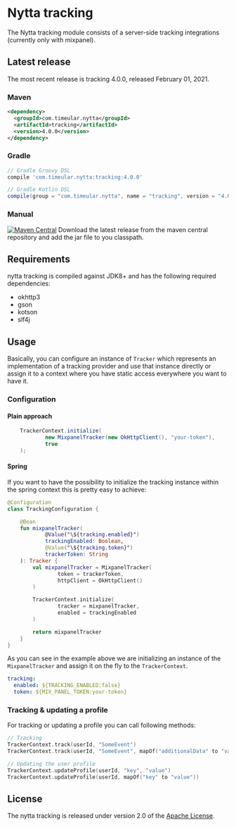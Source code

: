 # Nytta tracking

The Nytta tracking module consists of a server-side tracking integrations (currently only with mixpanel).

## Latest release

The most recent release is tracking 4.0.0, released February 01, 2021.

### Maven

```xml
<dependency>
  <groupId>com.timeular.nytta</groupId>
  <artifactId>tracking</artifactId>
  <version>4.0.0</version>
</dependency>
```

### Gradle

```gradle
// Gradle Groovy DSL
compile 'com.timeular.nytta:tracking:4.0.0'

// Gradle Kotlin DSL
compile(group = "com.timeular.nytta", name = "tracking", version = "4.0.0")
```

### Manual

[![Maven Central](https://maven-badges.herokuapp.com/maven-central/com.timeular.nytta/tracking/badge.svg)](https://maven-badges.herokuapp.com/maven-central/com.timeular.nytta/tracking/badge.svg)
Download the latest release from the maven central repository and add the jar file to you classpath.

## Requirements

nytta tracking is compiled against JDK8+ and has the following required dependencies:

- okhttp3
- gson
- kotson
- slf4j

## Usage

Basically, you can configure an instance of `Tracker` which represents an implementation of a tracking provider and use that
instance directly or assign it to a context where you have static access everywhere you want to have it.

### Configuration

#### Plain approach

```java
    TrackerContext.initialize(
            new MixpanelTracker(new OkHttpClient(), "your-token"),
            true
    );
```

#### Spring

If you want to have the possibility to initialize the tracking instance within the spring context
this is pretty easy to achieve:

```kotlin
@Configuration
class TrackingConfiguration {

    @Bean
    fun mixpanelTracker(
            @Value("\${tracking.enabled}")
            trackingEnabled: Boolean,
            @Value("\${tracking.token}")
            trackerToken: String
    ): Tracker {
        val mixpanelTracker = MixpanelTracker(
                token = trackerToken,
                httpClient = OkHttpClient()
        )

        TrackerContext.initialize(
                tracker = mixpanelTracker,
                enabled = trackingEnabled
        )

        return mixpanelTracker
    }
}
```

As you can see in the example above we are initializing an instance of the `MixpanelTracker` and assign it on the fly
to the `TrackerContext`.

````yaml
tracking:
  enabled: ${TRACKING_ENABLED:false}
  token: ${MIX_PANEL_TOKEN:your-token}
````

### Tracking & updating a profile

For tracking or updating a profile you can call following methods:

```kotlin
// Tracking
TrackerContext.track(userId, "SomeEvent")
TrackerContext.track(userId, "SomeEvent", mapOf("additionalData" to "value"))

// Updating the user profile
TrackerContext.updateProfile(userId, "key", "value")
TrackerContext.updateProfile(userId, mapOf("key" to "value"))
```

## License

The nytta tracking is released under version 2.0 of the [Apache License][].

[Apache License]: http://www.apache.org/licenses/LICENSE-2.0